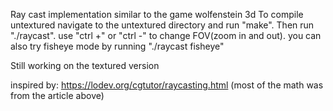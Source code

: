Ray cast implementation similar to the game wolfenstein 3d
To compile untextured navigate to the untextured directory and run "make". Then run "./raycast".
use "ctrl +" or "ctrl -" to change FOV(zoom in and out).
you can also try fisheye mode by running "./raycast fisheye"

Still working on the textured version

inspired by: https://lodev.org/cgtutor/raycasting.html 
(most of the math was from the article above)
